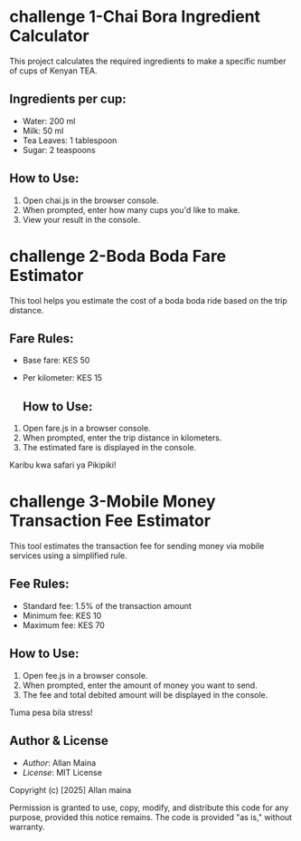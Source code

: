 # challenge 1-Chai Bora Ingredient Calculator

This project calculates the required ingredients to make a specific number of cups of Kenyan TEA.

## Ingredients per cup:
- Water: 200 ml
- Milk: 50 ml
- Tea Leaves: 1 tablespoon
- Sugar: 2 teaspoons

## How to Use:
1. Open chai.js in the browser console.
2. When prompted, enter how many cups you'd like to make.
3. View your result in the console.


# challenge 2-Boda Boda Fare Estimator

This tool helps you estimate the cost of a boda boda ride based on the trip distance.

## Fare Rules:
- Base fare: KES 50
- Per kilometer: KES 15

  ## How to Use:
1. Open fare.js in a browser console.
2. When prompted, enter the trip distance in kilometers.
3. The estimated fare is displayed in the console.

Karibu kwa safari ya Pikipiki!

# challenge 3-Mobile Money Transaction Fee Estimator

This tool estimates the transaction fee for sending money via mobile services using a simplified rule.

## Fee Rules:
- Standard fee: 1.5% of the transaction amount
- Minimum fee: KES 10
- Maximum fee: KES 70

## How to Use:
1. Open fee.js in a browser console.
2. When prompted, enter the amount of money you want to send.
3. The fee and total debited amount will be displayed in the console.

Tuma pesa bila stress!

## Author & License
- *Author*: Allan Maina  
- *License*: MIT License 

Copyright (c) [2025] Allan maina

Permission is granted to use, copy, modify, and distribute this code for any purpose, provided this notice remains. The code is provided "as is," without warranty.




